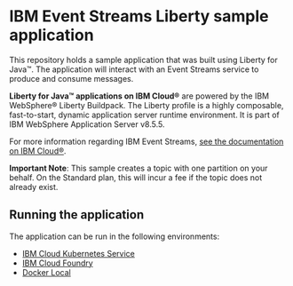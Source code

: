 # IBM Event Streams Liberty sample application

This repository holds a sample application that was built using Liberty for Java™. The application will interact with an Event Streams service to produce and consume messages.

**Liberty for Java™ applications on IBM Cloud®** are powered by the IBM WebSphere® Liberty Buildpack. The Liberty profile is a highly composable, fast-to-start, dynamic application server runtime environment. It is part of IBM WebSphere Application Server v8.5.5.

For more information regarding IBM Event Streams, [see the documentation on IBM Cloud®](https://www.ng.bluemix.net/docs/services/EventStreams/index.html).

__Important Note__: This sample creates a topic with one partition on your behalf. On the Standard plan, this will incur a fee if the topic does not already exist.

## Running the application

The application can be run in the following environments:

* [IBM Cloud Kubernetes Service](./docs/Kubernetes_Service.md) 
* [IBM Cloud Foundry](./docs/Cloud_Foundry.md)
* [Docker Local](./docs/Docker_Local.md)

